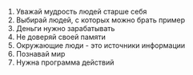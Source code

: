 1. Уважай мудрость людей старше себя
2. Выбирай людей, с которых можно брать пример
3. Деньги нужно зарабатывать
4. Не доверяй своей памяти
5. Окружающие люди - это источники информации
6. Познавай мир
7. Нужна программа действий